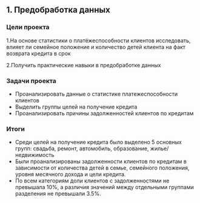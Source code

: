 ## 1. Предобработка данных
### Цели проекта

1.На основе статистики о платёжеспособности клиентов исследовать, влияет ли семейное положение и количество детей клиента на факт возврата кредита в срок

2.Получить практические навыки в предобработке данных

### Задачи проекта

+ Проанализировать данные о статистике платежеспособности клиентов
+ Выделить группы целей на получение кредита
+ Проанализировать причины задолженностей клиентов по кредитам

### Итоги

- Среди целей на получение кредита было выделено 5 основных групп: свадьба, ремонт, автомобиль, образование, жилье/недвижимость
- Были проанализированы задолженности клиентов по кредитам в зависимости от количества детей в семье, семейного положения, уровня месячного дохода и цели кредита.
- По всем категориям доли клиентов с задолженностями не превышала 10%, а различия значений между отдельными группами разделения не превышали 3.5%.
